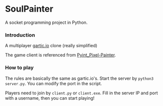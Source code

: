 # SoulPainter
A socket programming project in Python.

### Introduction
A multiplayer [gartic.io](gartic.io) clone (really simplified)

The game client is referenced from [Pyint_Pixel-Painter](https://github.com/Burakcoli/Pyint_Pixel-Painter).

### How to play
The rules are basically the same as gartic.io's.
Start the server by `python3 server.py`. You can modify the port in the script.

Players need to join by `client.py` or `client.exe`.
Fill in the server IP and port with a username, then you can start playing!